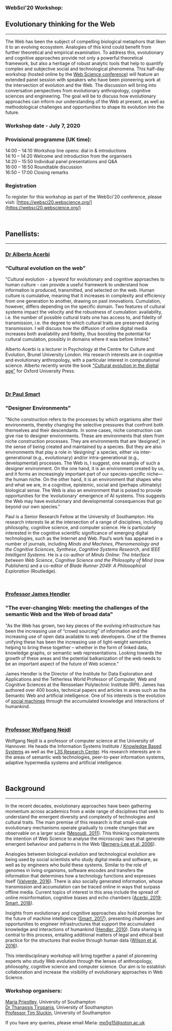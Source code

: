 ### WebSci'20 Workshop:
## Evolutionary thinking for the Web
---
The Web has been the subject of compelling biological metaphors that liken it to an evolving ecosystem. Analogies of this kind could benefit from further theoretical and empirical examination. To address this, evolutionary and cognitive approaches provide not only a powerful theoretical framework, but also a heritage of robust analytic tools that help to quantify complex and subjective social and technological phenomena. This half-day workshop (hosted online by the [Web Science conference](https://websci20.webscience.org/)) will feature an extended panel session with speakers who have been pioneering work at the intersection of evolution and the Web. The discussion will bring into conversation perspectives from evolutionary anthropology, cognitive sciences and engineering. The goal will be to discuss how evolutionary approaches can inform our understanding of the Web at present, as well as methodological challenges and opportunities to shape its evolution into the future.   


### Workshop date - July 7, 2020 
### Provisional programme (UK time):   
14:00 – 14:10   Workshop line opens: dial in & introductions   
14:10 – 14:20   Welcome and introduction from the organisers   
14:20 – 15:50   Individual panel presentations and Q&A  
16:00 – 16:50   Roundtable discussion  
16:50 – 17:00   Closing remarks   

### Registration
To register for this workshop as part of the WebSci'20 conference, please visit: [https://websci20.webscience.org/](https://websci20.webscience.org/)
<p>&nbsp;</p>

## Panellists:
---

### [Dr Alberto Acerbi](https://acerbialberto.com/)
### “Cultural evolution on the web”
"Cultural evolution - a byword for evolutionary and cognitive approaches to human culture - can provide a useful framework to understand how information is produced, transmitted, and selected on the web. Human culture is cumulative, meaning that it increases in complexity and efficiency from one generation to another, drawing on past innovations. Cumulation, however, differs depending on the specific domain. Two features of cultural systems impact the velocity and the robustness of cumulation: availability, i.e. the number of possible cultural traits one has access to, and fidelity of transmission, i.e. the degree to which cultural traits are preserved during transmission. I will discuss how the diffusion of online digital media increases both availability and fidelity, thus boosting the potential for cultural cumulation, possibly in domains where it was before limited." 

Alberto Acerbi is a lecturer in Psychology at the Centre for Culture and Evolution, Brunel University London. His research interests are in cognitive and evolutionary anthropology, with a particular interest in computational science. Alberto recently wrote the book ["Cultural evolution in the digital age"](https://global.oup.com/academic/product/cultural-evolution-in-the-digital-age-9780198835943?cc=gb&lang=en&) for Oxford University Press.
<p>&nbsp;</p>

### [Dr Paul Smart](http://paulsmart.cognosys.co.uk/)
### "Designer Environments"
"Niche construction refers to the processes by which organisms alter their environments, thereby changing the selective pressures that confront both themselves and their descendants. In some cases, niche construction can give rise to designer environments. These are environments that stem from niche construction processes. They are environments that are ‘designed’, in the sense of being created and maintained by a species. But they are also environments that play a role in ‘designing’ a species, either via inter-generational (e.g., evolutionary) and/or intra-generational (e.g., developmental) processes. The Web is, I suggest, one example of such a designer environment. On the one hand, it is an environment created by us, and it forms an increasingly important part of our species-specific niche—the human niche. On the other hand, it is an environment that shapes who and what we are, in a cognitive, epistemic, social and (perhaps ultimately) biological sense. The Web is also an environment that is poised to provide opportunities for the ‘evolutionary’ emergence of AI systems. This suggests the Web may have evolutionary and developmental consequences that go beyond our own species."

Paul is a Senior Research Fellow at the University of Southampton. His research interests lie at the intersection of a range of disciplines, including philosophy, cognitive science, and computer science. He is particularly interested in the cognitive scientific significance of emerging digital technologies, such as the Internet and Web. Paul’s work has appeared in a number of journals, including <em>Minds and Machines</em>, <em>Phenomenology and the Cognitive Sciences</em>, <em>Synthese</em>, <em>Cognitive Systems Research</em>, and <em>IEEE Intelligent Systems</em>. He is a co-author of <em>Minds Online: The Interface between Web Science</em>, <em>Cognitive Science and the Philosophy of Mind</em> (now Publishers) and a co-editor of <em>Blade Runner 2049: A Philosophical Exploration</em> (Routledge).
<p>&nbsp;</p>

### [Professor James Hendler](https://en.wikipedia.org/wiki/James_Hendler) 
### "The ever-changing Web: meeting the challenges of the semantic Web and the Web of broad data"
"As the Web has grown, two key pieces of the evolving infrastructure has been the increasing use of “crowd sourcing” of information and the increasing use of open data available to web developers. One of the themes unifying these has been the increasing use of light-weight semantics helping to bring these together – whether in the form of linked data, knowledge graphs, or semantic web representations.  Looking towards the growth of these areas and the potential balkanization of the web needs to be an important aspect of the future of Web science."

James Hendler is the Director of the Institute for Data Exploration and Applications and the Tetherless World Professor of Computer, Web and Cognitive Sciences at the Rensselaer Polytechnic Institute (RPI). James has authored over 400 books, technical papers and articles in areas such as the Semantic Web and artificial intelligence. One of his interests is the evolution of [social machines](https://www.sciencedirect.com/science/article/pii/S0004370209001404) through the accumulated knowledge and interactions of humankind.
<p>&nbsp;</p>

### [Professor Wolfgang Nejdl](https://www.kbs.uni-hannover.de/~nejdl/)
Wolfgang Nejdl is a professor of computer science at the University of Hannover. He heads the Information Systems Institute / [Knowledge Based Systems](www.kbs.uni-hannover.de) as well as the [L3S Research Center](www.l3s.de). His research interests are in the areas of semantic web technologies, peer-to-peer information systems, adaptive hypermedia systems and artificial intelligence. 
<p>&nbsp;</p>

## Background
---
In the recent decades, evolutionary approaches have been gathering momentum across academics from a wide range of disciplines that seek to understand the emergent diversity and complexity of technologies and cultural traits. The main premise of this research is that small-scale evolutionary mechanisms operate gradually to create changes that are observable on a larger scale ([Mesoudi, 2011](https://www.amazon.co.uk/Cultural-Evolution-Darwinian-Synthesize-Sciences/dp/0226520447)). This thinking complements the intention of Web Science to analyse the microscopic laws that generate emergent behaviour and patterns in the Web ([Berners-Lee et al, 2006](https://science.sciencemag.org/content/313/5788/769)). 

Analogies between biological evolution and technological evolution are being used by social scientists who study digital media and software, as well as by engineers who build these systems. Similar to the role of genomes in living organisms, software encodes and transfers the information that determines how a technology functions and expresses itself ([Valverde, 2016](https://royalsocietypublishing.org/doi/full/10.1098/rstb.2015.0450)). There is also socially generated information, whose transmission and accumulation can be traced online in ways that surpass offline media. Current topics of interest in this area include the spread of online misinformation, cognitive biases and echo chambers ([Acerbi, 2019](https://www.amazon.co.uk/Cultural-Evolution-Digital-Alberto-Acerbi/dp/0198835949); [Smart, 2018](https://link.springer.com/article/10.1007/s11229-017-1414-z)).

Insights from evolutionary and cognitive approaches also hold promise for the future of machine intelligence ([Smart, 2017](http://paulsmart.cognosys.co.uk/pubs/2017/Machine%20Intelligence%20and%20the%20Social%20Web.pdf?LMCL=ND9E1e)), presenting challenges and opportunities to engineer infrastructures that support the accumulated knowledge and interactions of humankind ([Hendler, 2010](https://www.sciencedirect.com/science/article/pii/S0004370209001404)). Data sharing is central to this process, entailing additional matters of legal and ethical best practice for the structures that evolve through human data ([Wilson et al, 2016](https://dl.acm.org/doi/pdf/10.1145/2911187.2914579)).

This interdisciplinary workshop will bring together a panel of pioneering experts who study Web evolution through the lenses of anthropology, philosophy, cognitive science and computer science. Our aim is to establish collaboration and increase the visibility of evolutionary approaches in Web Science.


### Workshop organisers:
[Maria Priestley](https://www.ecs.soton.ac.uk/people/mp5g15), University of Southampton  
[Dr Thanassis Tiropanis](https://www.ecs.soton.ac.uk/people/at1o07), University of Southampton  
[Professor Tim Sluckin](https://www.southampton.ac.uk/maths/about/staff/tim.page), University of Southampton  

If you have any queries, please email Maria: mp5g15@soton.ac.uk
